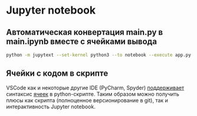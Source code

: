 # Jupyter notebook

## Автоматическая конвертация main.py в main.ipynb вместе с ячейками вывода

```bash
python -m jupytext --set-kernel python3 --to notebook --execute app.py
```

## Ячейки с кодом в скрипте

VSCode как и некоторые другие IDE (PyCharm, Spyder) [поддерживает](https://code.visualstudio.com/docs/python/jupyter-support-py#_jupyter-code-cells) синтаксис [ячеек](https://jupytext.readthedocs.io/en/latest/formats-scripts.html) в python-скрипте. Таким образом можно получить плюсы как скрипта (полноценное версионирование в git), так и интерактивность Jupyter notebook.
